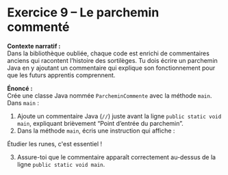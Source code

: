 # Exercice 9 – Le parchemin commenté

**Contexte narratif :**  
Dans la bibliothèque oubliée, chaque code est enrichi de commentaires anciens qui racontent l’histoire des sortilèges. Tu dois écrire un parchemin Java en y ajoutant un commentaire qui explique son fonctionnement pour que les futurs apprentis comprennent.

**Énoncé :**  
Crée une classe Java nommée `ParcheminCommente` avec la méthode `main`. Dans `main` :  
1. Ajoute un commentaire Java (`//`) juste avant la ligne `public static void main`, expliquant brièvement “Point d’entrée du parchemin”.  
2. Dans la méthode `main`, écris une instruction qui affiche :

Étudier les runes, c'est essentiel !

3. Assure-toi que le commentaire apparaît correctement au-dessus de la ligne `public static void main`.  

